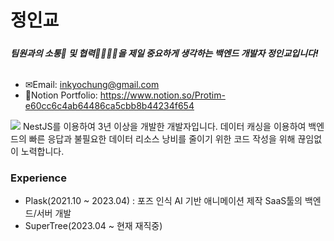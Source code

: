 # 정인교
#####
##### 팀원과의 소통🧏‍ 및 협력👨‍👨‍👦‍👦을 제일 중요하게 생각하는 백엔드 개발자 정인교입니다!
##### 
######
######
######
#####
- ✉Email: inkyochung@gmail.com
- 📝Notion Portfolio: https://www.notion.so/Protim-e60cc6c4ab64486ca5cbb8b44234f654

<img src="https://img.shields.io/badge/NestJS-E0234E?style=flat-square&logo=NestJS&logoColor=white"/>
NestJS를 이용하여 3년 이상을 개발한 개발자입니다.
데이터 캐싱을 이용하여 백엔드의 빠른 응답과 불필요한 데이터 리소스 낭비를 줄이기 위한 코드 작성을 위해 끊임없이 노력합니다.

#### 
#### 
### Experience
- Plask(2021.10 ~ 2023.04) : 포즈 인식 AI 기반 애니메이션 제작 SaaS툴의 백엔드/서버 개발
- SuperTree(2023.04 ~ 현재 재직중)
